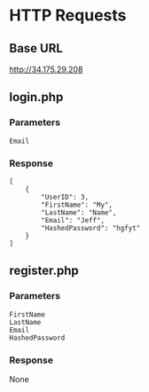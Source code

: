 # HTTP Requests

## Base URL

http://34.175.29.208

## login.php

### Parameters

```
Email
```

### Response

```
[
    {
        "UserID": 3,
        "FirstName": "My",
        "LastName": "Name",
        "Email": "Jeff",
        "HashedPassword": "hgfyt"
    }
]
```

## register.php

### Parameters

    FirstName
    LastName
    Email
    HashedPassword

### Response

None
